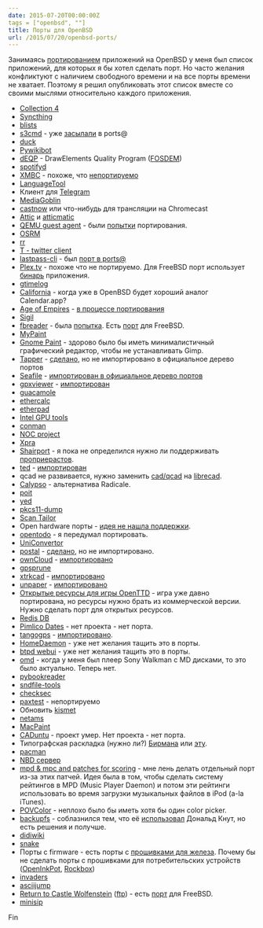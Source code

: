 ```yaml
---
date: 2015-07-20T00:00:00Z
tags = ["openbsd", ""]
title: Порты для OpenBSD
url: /2015/07/20/openbsd-ports/
---
```


Занимаясь
[портированием](http://openports.se/search.php?stype=maintainer&so=estetus)
приложений на OpenBSD у меня был список приложений, для которых я бы хотел сделать порт.
Но часто желания конфликтуют с наличием свободного времени и на все порты времени не хватает.
Поэтому я решил опубликовать этот список вместе со своими мыслями относительно каждого приложения.


* [Collection 4](https://collectd.org/wiki/index.php/Collection_4)
* [Syncthing](https://github.com/syncthing/syncthing/)
* [blists](http://www.openwall.com/blists/)
* [s3cmd](http://s3tools.org/s3cmd) - уже [засылали](http://openbsd-archive.7691.n7.nabble.com/New-sysutils-s3cmd-td249277.html) в ports@
* [duck](https://duck.sh/)
* [Pywikibot](https://www.mediawiki.org/wiki/Manual:Pywikibot/ru)
* [dEQP](https://android.googlesource.com/platform/external/deqp/) - DrawElements Quality Program ([FOSDEM](https://archive.fosdem.org/2015/schedule/event/gl_testing/attachments/slides/670/export/events/attachments/gl_testing/slides/670/slides.pdf))
* [spotifyd](https://simonpersson.github.io/spotifyd/)
* [XMBC](http://kodi.tv/) - похоже, что [непортируемо](http://openbsd.7691.n7.nabble.com/xbmc-td246409.html)
* [LanguageTool](https://languagetool.org/)
* Клиент для [Telegram](https://github.com/vysheng/tg)
* [MediaGoblin](http://mediagoblin.readthedocs.org/en/v0.7.1/siteadmin/deploying.html)
* [castnow](https://github.com/xat/castnow) или что-нибудь для трансляции на Chromecast
* [Attic](https://attic-backup.org/) и [atticmatic](https://torsion.org/atticmatic/)
* [QEMU guest agent](http://wiki.qemu.org/Features/QAPI/GuestAgent) - были [попытки](http://comments.gmane.org/gmane.os.openbsd.ports/65642) портирования.
* [OSRM](http://project-osrm.org/)
* [rr](http://rr-project.org/)
* [T - twitter client](http://sferik.github.io/t/)
* [lastpass-cli](https://github.com/lastpass/lastpass-cli) - был [порт в ports@](http://openbsd-archive.7691.n7.nabble.com/NEW-security-lastpass-cli-td267355.html)
* [Plex.tv](https://plex.tv/) - похоже что не портируемо. Для FreeBSD порт использует [бинарь](http://www.freshports.org/multimedia/plexmediaserver/) приложения.
* [gtimelog](https://github.com/gtimelog/gtimelog)
* [California](https://wiki.gnome.org/Apps/California) - когда уже в OpenBSD будет хороший аналог Calendar.app?
* [Age of Empires](http://openage.sft.mx) - [в процессе портирования](https://github.com/jasperla/openbsd-wip/tree/master/games/openage)
* [Sigil](http://code.google.com/p/sigil/)
* [fbreader](https://fbreader.org/) - была [попытка](http://openbsd-archive.7691.n7.nabble.com/new-x11-fbreader-td139121.html). Есть [порт](https://svnweb.freebsd.org/ports/head/deskutils/fbreader/) для FreeBSD.
* [MyPaint](http://mypaint.intilinux.com/?page_id=9)
* [Gnome Paint](https://launchpad.net/gnome-paint) - здорово было бы иметь минималистичный графический редактор, чтобы не устанавливать Gimp.
* [Tapper](http://tapper.github.io/Tapper/) - [сделано](https://github.com/jasperla/openbsd-wip/tree/master/www), но не импортировано в официальное дерево портов
* [Seafile](https://www.seafile.com/en/home/) - [импортирован в официальное дерево портов](http://ports.su/net/seafile/seafile)
* [gpxviewer](http://blog.sarine.nl/gpx-viewer/) - [импортирован](http://ports.su/geo/gpx-viewer)
* [guacamole](http://guac-dev.org/doc/gug/installing-guacamole.html#building-guacamole-from-source)
* [ethercalc](https://ethercalc.org/)
* [etherpad](https://github.com/ether/pad)
* [Intel GPU tools](http://cgit.freedesktop.org/xorg/app/intel-gpu-tools/)
* [conman](https://code.google.com/p/conman/)
* [NOC project](http://kb.nocproject.org/display/SITE/NOC)
* [Xpra](http://xpra.org/)
* [Shairport](https://github.com/hendrikw82/shairport) - я пока не определился нужно ли поддерживать [проприерастов](https://www.apple.com/).
* [ted](http://www.nllgg.nl/Ted/) - [импортирован](http://ports.su/editors/ted)
* qcad не развивается, нужно заменить [cad/qcad](http://ports.su/cad/qcad) на [librecad](http://librecad.org/).
* [Calypso](http://keithp.com/blogs/calypso/) - альтернатива Radicale.
* [poit](http://yangman.ca/poit/)
* [yed](http://www.yworks.com/en/products_yed_about.html)
* [pkcs11-dump](http://sites.google.com/site/alonbarlev/pkcs11-utilities)
* [Scan Tailor](http://scantailor.sourceforge.net/)
* Open hardware порты - [идея не нашла поддержки](http://marc.info/?l=openbsd-misc&m=127995927812289&w=2).
* [opentodo](http://code.google.com/p/opentodo/) - я передумал портировать.
* [UniConvertor](http://www.sk1project.org/modules.php?name=Products&product=uniconvertor&op=download)
* [postal](http://doc.coker.com.au/projects/postal/) - [сделано](https://github.com/jasperla/openbsd-wip/tree/master/benchmarks/postal), но не импортировано.
* [ownCloud](http://owncloud.org/install/advanced/) - [импортировано](http://ports.su/www/owncloud)
* [gpsprune](http://activityworkshop.net/software/prune/)
* [xtrkcad](http://sourceforge.net/projects/xtrkcad-fork/) - [импортировано](http://ports.su/cad/xtrkcad)
* [unpaper](http://unpaper.berlios.de/) - [импортировано](http://ports.su/print/unpaper)
* [Открытые ресурсы для игры OpenTTD](http://bundles.openttdcoop.org/) - игра уже давно портирована, но ресурсы нужно брать из коммерческой версии. Нужно сделать порт для открытых ресурсов.
* [Redis DB](http://code.google.com/p/redis/)
* [Pimlico Dates](http://www.pimlico-project.org/dates.html) - нет проекта - нет порта.
* [tangogps](http://www.tangogps.org) - [импортировано](http://ports.su/geo/foxtrotgps).
* [HomeDaemon](http://www.denninger.net/homedaemon.htm) - уже нет желания тащить это в порты.
* [btpd webui](http://code.google.com/p/btpd-webui/) - уже нет желания тащить это в порты.
* [omd](http://www.sorted.org/~pete/Xmd/) - когда у меня был плеер Sony Walkman с MD дисками, то это было актуально. Теперь нет.
* [pybookreader](http://sourceforge.net/projects/pybookreader/)
* [sndfile-tools](http://www.mega-nerd.com/libsndfile/tools/#spectrogram)
* [checksec](http://www.trapkit.de/tools/checksec.html)
* [paxtest](http://pax.grsecurity.net/) - непортируемо
* Обновить [kismet](https://www.kismetwireless.net/)
* [netams](http://netams.com)
* [MacPaint](http://www.computerhistory.org/highlights/macpaint/)
* [CADuntu](http://www.caduntu.org/) - проект умер. Нет проекта - нет порта.
* Типографская раскладка (нужно ли?) [Бирмана](http://ilyabirman.ru/typography-layout/) или
[эту](http://sovety.blogspot.com/2010/09/typography-keyboard-layout-in-linux.html).
* [pacman](http://slaout.linux62.org/pacman/index.html)
* [NBD сервер](http://web.hexapodia.org/~adi/nbd/)
* [mpd & mpc and patches for scoring](http://mpd.wikia.com/wiki/Hack:mpc-mpd-score) - мне лень делать отдельный порт из-за этих патчей. Идея была в том, чтобы сделать систему рейтингов в MPD (Music Player Daemon) и потом эти рейтинги использовать во время загрузки музыкальных файлов в iPod (a-la iTunes).
* [POVColor](http://sourceforge.net/projects/povcolor/) - неплохо было бы иметь хотя бы один color picker.
* [backupfs](http://sourceforge.net/projects/backupfs/) - соблазнился тем, что её [использовал](http://www.informit.com/articles/article.aspx?p=1193856) Дональд Кнут, но есть решения и получше.
* [didiwiki](http://c2.com/cgi/wiki/wiki?DidiWiki)
* [snake](ftp://ftp.simtreas.ru/pub/my/snake.c.gz)
* Порты с firmware - есть порты с [прошивками для железа](http://ports.su/sysutils/firmware/). Почему бы не сделать порты с прошивками для потребительских устройств ([OpenInkPot](http://morgue.openinkpot.org/), [Rockbox](http://www.rockbox.org/))
* [invaders](http://sourceforge.net/projects/ninvaders)
* [asciijump](http://otak.k-k.pl/asciijump/gallery.php)
* [Return to Castle Wolfenstein](https://github.com/id-Software/RTCW-SP) ([ftp](ftp://ftp.idsoftware.com/idstuff/source/)) - есть [порт](https://www.freshports.org/games/rtcw-paks/) для FreeBSD.
* [minisip](http://freshmeat.net/projects/minisip/)

Fin
